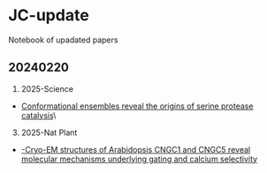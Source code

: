 # JC-update
Notebook of upadated papers

## 20240220
1. 2025-Science
- [Conformational ensembles reveal the origins of serine protease catalysis](https://www.science.org/doi/10.1126/science.ado5068)\
3. 2025-Nat Plant
- [-Cryo-EM structures of Arabidopsis CNGC1 and CNGC5 reveal molecular mechanisms underlying gating and calcium selectivity](https://www.nature.com/articles/s41477-025-01923-z)
